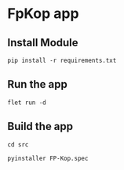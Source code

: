 # FpKop app

## Install Module

```
pip install -r requirements.txt
```

## Run the app

```
flet run -d
```

## Build the app

```
cd src

pyinstaller FP-Kop.spec
```
